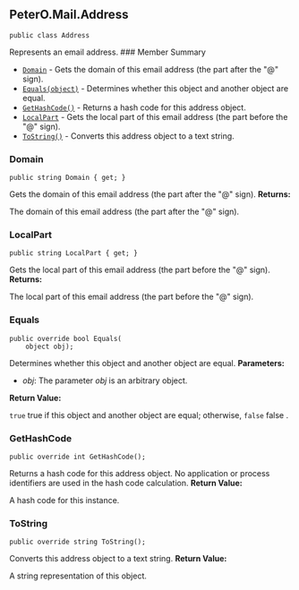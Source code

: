 ## PeterO.Mail.Address

    public class Address

 Represents an email address.  ### Member Summary
* <code>[Domain](#Domain)</code> - Gets the domain of this email address (the part after the "@" sign).
* <code>[Equals(object)](#Equals_object)</code> - Determines whether this object and another object are equal.
* <code>[GetHashCode()](#GetHashCode)</code> - Returns a hash code for this address object.
* <code>[LocalPart](#LocalPart)</code> - Gets the local part of this email address (the part before the "@" sign).
* <code>[ToString()](#ToString)</code> - Converts this address object to a text string.

<a id="Domain"></a>
### Domain

    public string Domain { get; }

 Gets the domain of this email address (the part after the "@" sign).  <b>Returns:</b>

The domain of this email address (the part after the "@" sign).

<a id="LocalPart"></a>
### LocalPart

    public string LocalPart { get; }

 Gets the local part of this email address (the part before the "@" sign).  <b>Returns:</b>

The local part of this email address (the part before the "@" sign).

<a id="Equals_object"></a>
### Equals

    public override bool Equals(
        object obj);

 Determines whether this object and another object are equal.  <b>Parameters:</b>

 * <i>obj</i>: The parameter  <i>obj</i>
 is an arbitrary object.

<b>Return Value:</b>

 `true` true if this object and another object are equal; otherwise,  `false` false .

<a id="GetHashCode"></a>
### GetHashCode

    public override int GetHashCode();

 Returns a hash code for this address object. No application or process identifiers are used in the hash code calculation.  <b>Return Value:</b>

A hash code for this instance.

<a id="ToString"></a>
### ToString

    public override string ToString();

 Converts this address object to a text string.  <b>Return Value:</b>

A string representation of this object.
